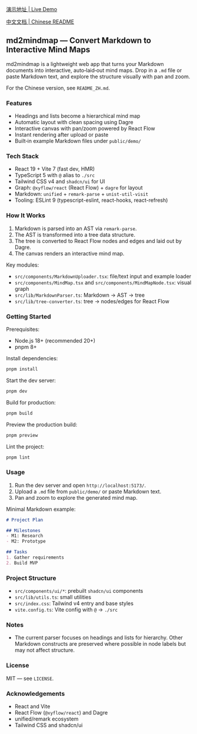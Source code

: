 [演示地址 | Live Demo](https://m2m.at32.space/)

[中文文档 | Chinese README](./README_ZH.md)

## md2mindmap — Convert Markdown to Interactive Mind Maps

md2mindmap is a lightweight web app that turns your Markdown documents into interactive, auto‑laid‑out mind maps. Drop in a `.md` file or paste Markdown text, and explore the structure visually with pan and zoom.

For the Chinese version, see `README_ZH.md`.

### Features
- Headings and lists become a hierarchical mind map
- Automatic layout with clean spacing using Dagre
- Interactive canvas with pan/zoom powered by React Flow
- Instant rendering after upload or paste
- Built‑in example Markdown files under `public/demo/`

### Tech Stack
- React 19 + Vite 7 (fast dev, HMR)
- TypeScript 5 with `@` alias to `./src`
- Tailwind CSS v4 and `shadcn/ui` for UI
- Graph: `@xyflow/react` (React Flow) + `dagre` for layout
- Markdown: `unified` + `remark-parse` + `unist-util-visit`
- Tooling: ESLint 9 (typescript-eslint, react-hooks, react-refresh)

### How It Works
1. Markdown is parsed into an AST via `remark-parse`.
2. The AST is transformed into a tree data structure.
3. The tree is converted to React Flow nodes and edges and laid out by Dagre.
4. The canvas renders an interactive mind map.

Key modules:
- `src/components/MarkdownUploader.tsx`: file/text input and example loader
- `src/components/MindMap.tsx` and `src/components/MindMapNode.tsx`: visual graph
- `src/lib/MarkdownParser.ts`: Markdown → AST → tree
- `src/lib/tree-converter.ts`: tree → nodes/edges for React Flow

### Getting Started
Prerequisites:
- Node.js 18+ (recommended 20+)
- pnpm 8+

Install dependencies:
```bash
pnpm install
```

Start the dev server:
```bash
pnpm dev
```

Build for production:
```bash
pnpm build
```

Preview the production build:
```bash
pnpm preview
```

Lint the project:
```bash
pnpm lint
```

### Usage
1. Run the dev server and open `http://localhost:5173/`.
2. Upload a `.md` file from `public/demo/` or paste Markdown text.
3. Pan and zoom to explore the generated mind map.

Minimal Markdown example:
```markdown
# Project Plan

## Milestones
- M1: Research
- M2: Prototype

## Tasks
1. Gather requirements
2. Build MVP
```

### Project Structure
- `src/components/ui/*`: prebuilt `shadcn/ui` components
- `src/lib/utils.ts`: small utilities
- `src/index.css`: Tailwind v4 entry and base styles
- `vite.config.ts`: Vite config with `@` → `./src`

### Notes
- The current parser focuses on headings and lists for hierarchy. Other Markdown constructs are preserved where possible in node labels but may not affect structure.

### License
MIT — see `LICENSE`.

### Acknowledgements
- React and Vite
- React Flow (`@xyflow/react`) and Dagre
- unified/remark ecosystem
- Tailwind CSS and shadcn/ui
